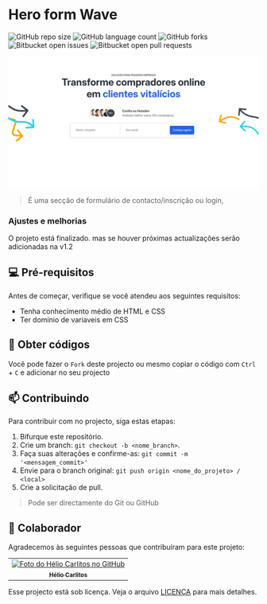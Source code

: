# Hero form Wave

![GitHub repo size](https://img.shields.io/github/repo-size/HutaDev/hero_form_wave?style=for-the-badge)
![GitHub language count](https://img.shields.io/github/languages/count/HutaDev/hero_form_wave?style=for-the-badge)
![GitHub forks](https://img.shields.io/github/forks/HutaDev/hero_form_wave?style=for-the-badge)
![Bitbucket open issues](https://img.shields.io/bitbucket/issues/HutaDev/hero_form_wave?style=for-the-badge)
![Bitbucket open pull requests](https://img.shields.io/bitbucket/pr-raw/HutaDev/hero_form_wave?style=for-the-badge)

<a href="https://hutadev.github.io/hero_form_wave/"> 

<picture>
     <source media="(prefers-color-scheme: dark)" srcset="src/imagens/preview.webp">
     <source media="(prefers-color-scheme: light)" srcset="src/imagens/preview.webp">
     <img alt="Imagem de demo" src="src/imagens/preview.webp">
</picture>

</a>

> É uma secção de formulário de contacto/inscrição ou login,

### Ajustes e melhorias

O projeto está finalizado. mas se houver próximas actualizações serão adicionadas na v1.2

## 💻 Pré-requisitos

Antes de começar, verifique se você atendeu aos seguintes requisitos:

- Tenha conhecimento médio de HTML e CSS
- Ter domínio de variaveis em CSS

## 🚀 Obter códigos

Você pode fazer o `Fork` deste projecto ou mesmo copiar o código com `Ctrl` + `C` e adicionar no seu projecto

## 📫 Contribuindo

Para contribuir com no projecto, siga estas etapas:

1. Bifurque este repositório.
2. Crie um branch: `git checkout -b <nome_branch>`.
3. Faça suas alterações e confirme-as: `git commit -m '<mensagem_commit>'`
4. Envie para o branch original: `git push origin <nome_do_projeto> / <local>`
5. Crie a solicitação de pull.

> Pode ser directamente do Git ou GitHub

## 🤝 Colaborador

Agradecemos às seguintes pessoas que contribuíram para este projeto:

<table>
  <tr>
    <td align="center">
      <a href="#" title="Hélio Carlitos">
        <img src="https://avatars3.githubusercontent.com/u/112761333" width="100px;" alt="Foto do Hélio Carlitos no GitHub"/><br>
        <sub>
          <b>Hélio Carlitos</b>
        </sub>
      </a>
    </td>
    <!-- <td align="center">
      <a href="#" title="defina o título do link">
        <img src="https://s2.glbimg.com/FUcw2usZfSTL6yCCGj3L3v3SpJ8=/smart/e.glbimg.com/og/ed/f/original/2019/04/25/zuckerberg_podcast.jpg" width="100px;" alt="Foto do Mark Zuckerberg"/><br>
        <sub>
          <b>Mark Zuckerberg</b>
        </sub>
      </a>
    </td>
    <td align="center">
      <a href="#" title="defina o título do link">
        <img src="https://miro.medium.com/max/360/0*1SkS3mSorArvY9kS.jpg" width="100px;" alt="Foto do Steve Jobs"/><br>
        <sub>
          <b>Steve Jobs</b>
        </sub>
      </a>
    </td> -->
  </tr>
</table>

Esse projecto está sob licença. Veja o arquivo [LICENÇA](https://github.com/HutaDev/hero_form_wave?tab=MIT-1-ov-file) para mais detalhes.
